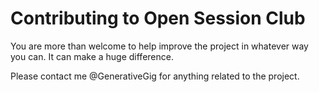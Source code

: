 # Contributing to Open Session Club

You are more than welcome to help improve the project in whatever way you can. It can make a huge difference.

Please contact me @GenerativeGig for anything related to the project.
